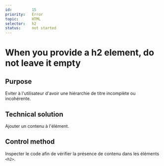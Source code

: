 ```yaml
---
id:         15
priority:   Error
topic:      HTML
selector:   h2
status:     not started
---
```


# When you provide a h2 element, do not leave it empty

## Purpose

Eviter à l'utilisateur d'avoir une hiérarchie de titre incomplète ou incohérente.

## Technical solution

Ajouter un contenu à l'élément.

## Control method

Inspecter le code afin de vérifier la présence de contenu dans les éléments `<h2>`.

